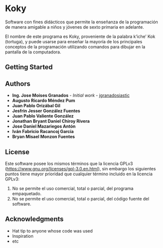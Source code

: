 # Koky

Software con fines didácticos que permite la enseñanza de la programación de manera amigable a niños y jóvenes de sexto primaria en adelante.

El nombre de este programa es Koky, proveniente de la palabra kʼicheʼ Kok (tortuga), y puede usarse para enseñar la mayoría de los principales conceptos de la programación utilizando comandos para dibujar en la pantalla de la computadora.


## Getting Started

## Authors

* **Ing. Jose Moises Granados** - *Initial work* - [jgranadosiastic](https://github.com/jgranadosiastic`)
* **Augusto Ricardo Méndez Pum**
* **Juan Pablo Orizábal Gil**
* **Jesfrin Jesser González Fuentes**
* **Juan Pablo Valiente González**
* **Jonathan Bryant Daniel Chiroy Rivera**
* **Jose Daniel Mazariegos Antón**
* **Iván Fabricio Racancoj García**
* **Bryan Misael Monzon Fuentes**

## License

Este software posee los mismos términos que la licencia GPLv3 (https://www.gnu.org/licenses/gpl-3.0.en.html), sin embargo los siguientes puntos tiene mayor prioridad que cualquier término incluido en la licencia GPLv3:
  1. No se permite el uso comercial, total o parcial, del programa empaquetado.
  2. No se permite el uso comercial, total o parcial, del código fuente del software.

## Acknowledgments

* Hat tip to anyone whose code was used
* Inspiration
* etc


